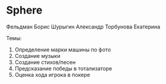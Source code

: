 # Sphere
Фельдман Борис
Шурыгин Александр
Торбунова Екатерина

Темы:
  1. Определение марки машины по фото
  2. Создание музыки
  3. Создание стихов/песен
  4. Предсказание победы в тотализаторе
  5. Оценка хода игрока в покере
